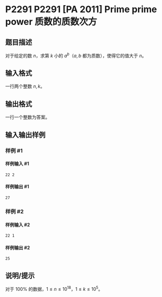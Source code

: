 # P2291 P2291 [PA 2011] Prime prime power 质数的质数次方

## 题目描述

对于给定的数 $n$，求第 $k$ 小的 $a^b$（$a,b$ 都为质数），使得它的值大于 $n$。

## 输入格式

一行两个整数 $n,k$。

## 输出格式

一行一个整数为答案。

## 输入输出样例

### 样例 #1

#### 样例输入 #1

```
22 2
```

#### 样例输出 #1

```
27
```

### 样例 #2

#### 样例输入 #2

```
22 1
```

#### 样例输出 #2

```
25
```

## 说明/提示

对于 $100\%$ 的数据，$1\le n\le 10^{18}$，$1\le k\le 10^5$。
